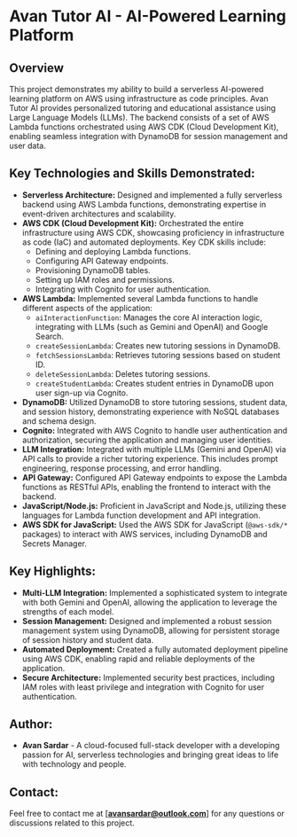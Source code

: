# Avan Tutor AI - AI-Powered Learning Platform

## Overview

This project demonstrates my ability to build a serverless AI-powered learning platform on AWS using infrastructure as code principles. Avan Tutor AI provides personalized tutoring and educational assistance using Large Language Models (LLMs). The backend consists of a set of AWS Lambda functions orchestrated using AWS CDK (Cloud Development Kit), enabling seamless integration with DynamoDB for session management and user data.

## Key Technologies and Skills Demonstrated:

*   **Serverless Architecture:** Designed and implemented a fully serverless backend using AWS Lambda functions, demonstrating expertise in event-driven architectures and scalability.
*   **AWS CDK (Cloud Development Kit):** Orchestrated the entire infrastructure using AWS CDK, showcasing proficiency in infrastructure as code (IaC) and automated deployments. Key CDK skills include:
    *   Defining and deploying Lambda functions.
    *   Configuring API Gateway endpoints.
    *   Provisioning DynamoDB tables.
    *   Setting up IAM roles and permissions.
    *   Integrating with Cognito for user authentication.
*   **AWS Lambda:** Implemented several Lambda functions to handle different aspects of the application:
    *   `aiInteractionFunction`: Manages the core AI interaction logic, integrating with LLMs (such as Gemini and OpenAI) and Google Search.
    *   `createSessionLambda`: Creates new tutoring sessions in DynamoDB.
    *   `fetchSessionsLambda`: Retrieves tutoring sessions based on student ID.
    *   `deleteSessionLambda`: Deletes tutoring sessions.
    *   `createStudentLambda`: Creates student entries in DynamoDB upon user sign-up via Cognito.
*   **DynamoDB:** Utilized DynamoDB to store tutoring sessions, student data, and session history, demonstrating experience with NoSQL databases and schema design.
*   **Cognito:** Integrated with AWS Cognito to handle user authentication and authorization, securing the application and managing user identities.
*   **LLM Integration:** Integrated with multiple LLMs (Gemini and OpenAI) via API calls to provide a richer tutoring experience. This includes prompt engineering, response processing, and error handling.
*   **API Gateway:** Configured API Gateway endpoints to expose the Lambda functions as RESTful APIs, enabling the frontend to interact with the backend.
*   **JavaScript/Node.js:** Proficient in JavaScript and Node.js, utilizing these languages for Lambda function development and API integration.
*   **AWS SDK for JavaScript:** Used the AWS SDK for JavaScript (`@aws-sdk/*` packages) to interact with AWS services, including DynamoDB and Secrets Manager.

## Key Highlights:

*   **Multi-LLM Integration:** Implemented a sophisticated system to integrate with both Gemini and OpenAI, allowing the application to leverage the strengths of each model.
*   **Session Management:** Designed and implemented a robust session management system using DynamoDB, allowing for persistent storage of session history and student data.
*   **Automated Deployment:** Created a fully automated deployment pipeline using AWS CDK, enabling rapid and reliable deployments of the application.
*   **Secure Architecture:** Implemented security best practices, including IAM roles with least privilege and integration with Cognito for user authentication.

## Author:

*   **Avan Sardar** - A cloud-focused full-stack developer with a developing passion for AI, serverless technologies and bringing great ideas to life with technology and people. 

## Contact:

Feel free to contact me at [**avansardar@outlook.com**] for any questions or discussions related to this project.

